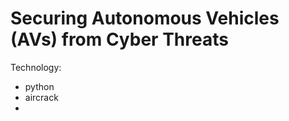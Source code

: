 # Securing Autonomous Vehicles (AVs) from Cyber Threats

Technology:
- python
- aircrack
- 










